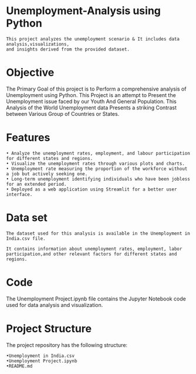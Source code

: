 # Unemployment-Analysis using Python
    This project analyzes the unemployment scenario & It includes data analysis,visualizations,
    and insights derived from the provided dataset.
# Objective
   The Primary Goal of this project is to Perform a comprehensive analysis of Unemployment using Python.
   This Project is an attempt to Present the Unemployment issue faced by our Youth And General Population.
   This Analysis of the World Unemployment data Presents a striking Contrast between Various Group of Countries or States.
# Features
    • Analyze the unemployment rates, employment, and labour participation for different states and regions.
    • Visualize the unemployment rates through various plots and charts.
    • Unemployment rate measuring the proportion of the workforce without a job but actively seeking one.
    • Long-term unemployment identifying individuals who have been jobless for an extended period.
    • Deployed as a web application using Streamlit for a better user interface.
# Data set
    The dataset used for this analysis is available in the Unemployment in India.csv file.
 
    It contains information about unemployment rates, employment, labor participation,and other relevant factors for different states and regions.
# Code
The Unemployment Project.ipynb file contains the Jupyter Notebook code used for data analysis and visualization.
# Project Structure
  The project repository has the following structure:
  
    •Unemployment in India.csv
    •Unemployment Project.ipynb
    •README.md 

